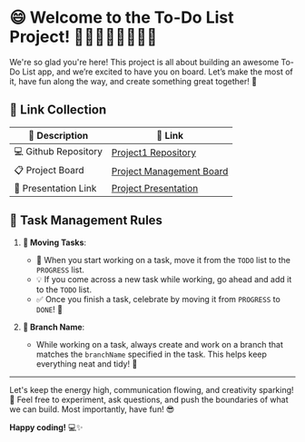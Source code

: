 # 😄 Welcome to the To-Do List Project! 🚀🚀🚀🚀🚀🚀🚀🚀

We're so glad you're here! This project is all about building an awesome To-Do List app, and we’re excited to have you on board. Let’s make the most of it, have fun along the way, and create something great together! 🎉

## 🔗 Link Collection

| 📌 Description       | 🔗 Link                                                                                                          |
| -------------------- | ---------------------------------------------------------------------------------------------------------------- |
| 💻 Github Repository | [Project1 Repository](https://github.com/Alfredo2594/Project1)                                                   |
| 📋 Project Board     | [Project Management Board](https://github.com/users/Alfredo2594/projects/1/views/1)                              |
| 🎤 Presentation Link | [Project Presentation](https://docs.google.com/presentation/d/1_7qQc9gkXT80ocJ6_eaI99HEzcwtAFzuB-m9cZ8I3K8/edit) |

## 🎯 Task Management Rules

1. **🚀 Moving Tasks**:

   - 📝 When you start working on a task, move it from the `TODO` list to the `PROGRESS` list.
   - 💡 If you come across a new task while working, go ahead and add it to the `TODO` list.
   - ✅ Once you finish a task, celebrate by moving it from `PROGRESS` to `DONE`! 🎉

2. **🌿 Branch Name**:
   - While working on a task, always create and work on a branch that matches the `branchName` specified in the task. This helps keep everything neat and tidy! 🔖

---

Let's keep the energy high, communication flowing, and creativity sparking! 🎨 Feel free to experiment, ask questions, and push the boundaries of what we can build. Most importantly, have fun! 😎

**Happy coding!** 💻✨
